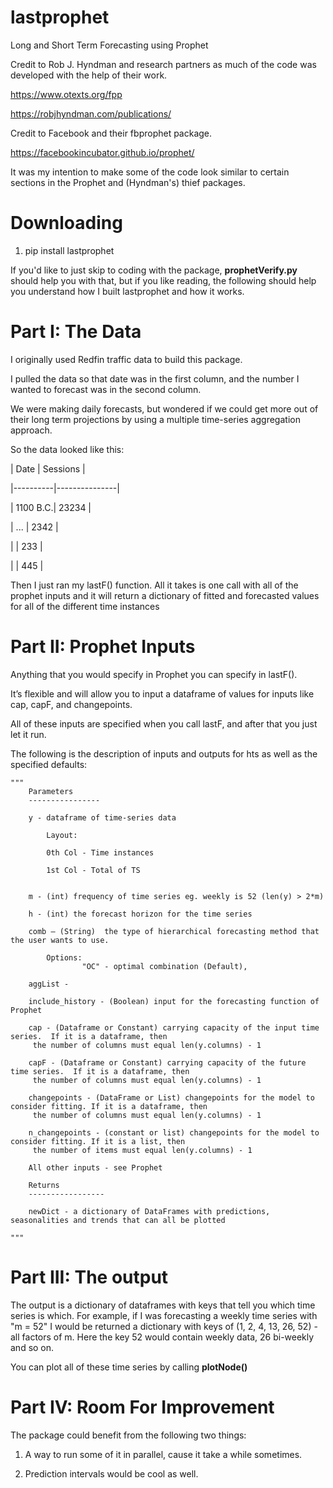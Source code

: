 # lastprophet


Long and Short Term Forecasting using Prophet


Credit to Rob J. Hyndman and research partners as much of the code was developed with the help of their work.


https://www.otexts.org/fpp


https://robjhyndman.com/publications/


Credit to Facebook and their fbprophet package.


https://facebookincubator.github.io/prophet/

It was my intention to make some of the code look similar to certain sections in the Prophet and (Hyndman's) thief packages.



# Downloading



1. pip install lastprophet


If you'd like to just skip to coding with the package, **prophetVerify.py** should help you with that, but if you like reading, the following should help you understand how I built lastprophet and how it works.



# Part I: The Data



I originally used Redfin traffic data to build this package.  

I pulled the data so that date was in the first column, and the number I wanted to forecast was in the second column.

We were making daily forecasts, but wondered if we could get more out of their long term projections by using a multiple time-series aggregation approach.

So the data looked like this:


|   Date   |    Sessions   |

|----------|---------------|

| 1100 B.C.|	  23234      |

|   ...    | 	   2342	   |

|          |	   233       |

|          |     445       |


Then I just ran my lastF() function.  All it takes is one call with all of the prophet inputs and it will return a dictionary of fitted and forecasted values for all of the different time instances



# Part II: Prophet Inputs


Anything that you would specify in Prophet you can specify in lastF(). 

It’s flexible and will allow you to input a dataframe of values for inputs like cap, capF, and changepoints.

All of these inputs are specified when you call lastF, and after that you just let it run.

The following is the description of inputs and outputs for hts as well as the specified defaults:

    """
        Parameters
        ----------------
             
        y - dataframe of time-series data
                       
        	Layout:
                           
        	0th Col - Time instances
                           
        	1st Col - Total of TS
             
        
        m - (int) frequency of time series eg. weekly is 52 (len(y) > 2*m)
            
        h - (int) the forecast horizon for the time series
        
        comb – (String)  the type of hierarchical forecasting method that the user wants to use. 
                        
        	Options:
                    "OC" - optimal combination (Default), 
        
        aggList -  
        
        include_history - (Boolean) input for the forecasting function of Prophet
                        
        cap - (Dataframe or Constant) carrying capacity of the input time series.  If it is a dataframe, then
         the number of columns must equal len(y.columns) - 1
        
        capF - (Dataframe or Constant) carrying capacity of the future time series.  If it is a dataframe, then
         the number of columns must equal len(y.columns) - 1
             
        changepoints - (DataFrame or List) changepoints for the model to consider fitting. If it is a dataframe, then
         the number of columns must equal len(y.columns) - 1
         
        n_changepoints - (constant or list) changepoints for the model to consider fitting. If it is a list, then
         the number of items must equal len(y.columns) - 1
          
        All other inputs - see Prophet
        
        Returns
        -----------------
         
        newDict - a dictionary of DataFrames with predictions, seasonalities and trends that can all be plotted
        
    """


# Part III: The output


The output is a dictionary of dataframes with keys that tell you which time series is which.  For example, if I was forecasting a weekly time series with "m = 52"
I would be returned a dictionary with keys of (1, 2, 4, 13, 26, 52) - all factors of m. Here the key 52 would contain weekly data, 26 bi-weekly and so on.

You can plot all of these time series by calling **plotNode()**



# Part IV: Room For Improvement



The package could benefit from the following two things:


1. A way to run some of it in parallel, cause it take a while sometimes.

2. Prediction intervals would be cool as well.
